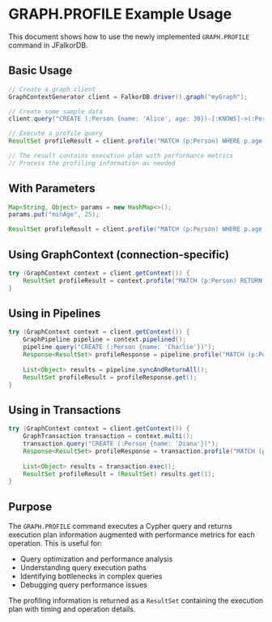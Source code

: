# GRAPH.PROFILE Example Usage

This document shows how to use the newly implemented `GRAPH.PROFILE` command in JFalkorDB.

## Basic Usage

```java
// Create a graph client
GraphContextGenerator client = FalkorDB.driver().graph("myGraph");

// Create some sample data
client.query("CREATE (:Person {name: 'Alice', age: 30})-[:KNOWS]->(:Person {name: 'Bob', age: 25})");

// Execute a profile query
ResultSet profileResult = client.profile("MATCH (p:Person) WHERE p.age > 20 RETURN p.name");

// The result contains execution plan with performance metrics
// Process the profiling information as needed
```

## With Parameters

```java
Map<String, Object> params = new HashMap<>();
params.put("minAge", 25);

ResultSet profileResult = client.profile("MATCH (p:Person) WHERE p.age > $minAge RETURN p.name", params);
```

## Using GraphContext (connection-specific)

```java
try (GraphContext context = client.getContext()) {
    ResultSet profileResult = context.profile("MATCH (p:Person) RETURN p");
}
```

## Using in Pipelines

```java
try (GraphContext context = client.getContext()) {
    GraphPipeline pipeline = context.pipelined();
    pipeline.query("CREATE (:Person {name: 'Charlie'})");
    Response<ResultSet> profileResponse = pipeline.profile("MATCH (p:Person) RETURN count(p)");
    
    List<Object> results = pipeline.syncAndReturnAll();
    ResultSet profileResult = profileResponse.get();
}
```

## Using in Transactions

```java
try (GraphContext context = client.getContext()) {
    GraphTransaction transaction = context.multi();
    transaction.query("CREATE (:Person {name: 'Diana'})");
    Response<ResultSet> profileResponse = transaction.profile("MATCH (p:Person) RETURN count(p)");
    
    List<Object> results = transaction.exec();
    ResultSet profileResult = (ResultSet) results.get(1);
}
```

## Purpose

The `GRAPH.PROFILE` command executes a Cypher query and returns execution plan information augmented with performance metrics for each operation. This is useful for:

- Query optimization and performance analysis
- Understanding query execution paths
- Identifying bottlenecks in complex queries
- Debugging query performance issues

The profiling information is returned as a `ResultSet` containing the execution plan with timing and operation details.